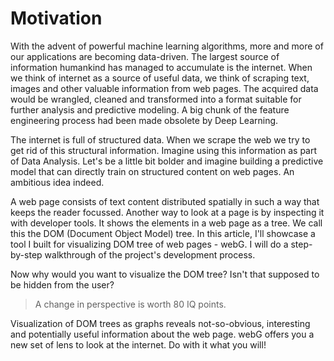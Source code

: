 # Motivation



With the advent of powerful machine learning algorithms, more and more of our applications are becoming data-driven. The largest source of information humankind has managed to accumulate is the internet. When we think of internet as a source of useful data, we think of scraping text, images and other valuable information from web pages. The acquired data would be wrangled, cleaned and transformed into a format suitable for further analysis and predictive modeling. A big chunk of the feature engineering process had been made obsolete by Deep Learning.

The internet is full of structured data. When we scrape the web we try to get rid of this structural information. Imagine using this information as part of Data Analysis. Let's be a little bit bolder and imagine building a predictive model that can directly train on structured content on web pages. An ambitious idea indeed.

A web page consists of text content distributed spatially in such a way that keeps the reader focussed. Another way to look at a page is by inspecting it with developer tools. It shows the elements in a web page as a tree. We call this the DOM (Document Object Model) tree. In this article, I'll showcase a tool I built for visualizing DOM tree of web pages - webG. I will do a step-by-step walkthrough of the project's development process.

Now why would you want to visualize the DOM tree? Isn't that supposed to be hidden from the user?

>  A change in perspective is worth 80 IQ points.

Visualization of DOM trees as graphs reveals not-so-obvious, interesting and potentially useful information about the web page. webG offers you a new set of lens to look at the internet. Do with it what you will!






